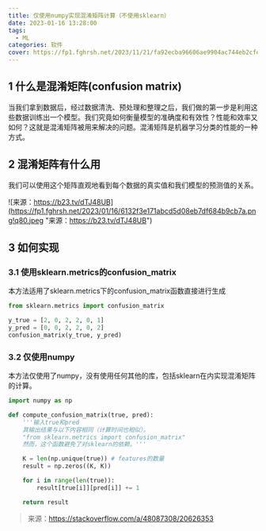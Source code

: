 ```yaml
---
title: 仅使用numpy实现混淆矩阵计算（不使用sklearn）
date: 2023-01-16 13:28:00
tags:
  - ML
categories: 软件
cover: https://fp1.fghrsh.net/2023/11/21/fa92ecba96606ae9904ac744eb2cfe3b.jpg!q80.jpeg
---
```


## 1 什么是混淆矩阵(confusion matrix)

当我们拿到数据后，经过数据清洗、预处理和整理之后，我们做的第一步是利用这些数据训练出一个模型。我们究竟如何衡量模型的准确度和有效性？性能和效率又如何？这就是混淆矩阵被用来解决的问题。混淆矩阵是机器学习分类的性能的一种方式。<!-- more -->

## 2 混淆矩阵有什么用

我们可以使用这个矩阵直观地看到每个数据的真实值和我们模型的预测值的关系。

![来源：https://b23.tv/dTJ48UB](https://fp1.fghrsh.net/2023/01/16/6132f3e171abcd5d08eb7df684b9cb7a.png!q80.jpeg "来源：https://b23.tv/dTJ48UB")

## 3 如何实现

### 3.1 使用sklearn.metrics的confusion_matrix

本方法适用了sklearn.metrics下的confusion_matrix函数直接进行生成

```python
from sklearn.metrics import confusion_matrix

y_true = [2, 0, 2, 2, 0, 1]
y_pred = [0, 0, 2, 2, 0, 2]
confusion_matrix(y_true, y_pred)
```

### 3.2 仅使用numpy

本方法仅使用了numpy，没有使用任何其他的库，包括sklearn在内实现混淆矩阵的计算。

```python
import numpy as np

def compute_confusion_matrix(true, pred):
    '''输入true和pred
    其输出结果与以下内容相同（计算时间也相似）。
    "from sklearn.metrics import confusion_matrix"
    然而，这个函数避免了对sklearn的依赖。'''

    K = len(np.unique(true)) # features的数量
    result = np.zeros((K, K))

    for i in range(len(true)):
        result[true[i]][pred[i]] += 1

    return result
```

> 来源：https://stackoverflow.com/a/48087308/20626353
